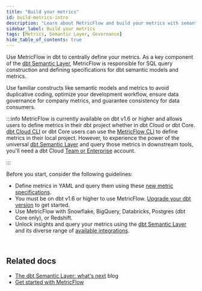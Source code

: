 ```yaml
---
title: "Build your metrics"
id: build-metrics-intro
description: "Learn about MetricFlow and build your metrics with semantic models"
sidebar_label: Build your metrics
tags: [Metrics, Semantic Layer, Governance]
hide_table_of_contents: true
---
```


Use MetricFlow in dbt to centrally define your metrics. As a key component of the [dbt Semantic Layer](/docs/use-dbt-semantic-layer/dbt-sl), MetricFlow is responsible for SQL query construction and defining specifications for dbt semantic models and metrics.

Use familiar constructs like semantic models and metrics to avoid duplicative coding, optimize your development workflow, ensure data governance for company metrics, and guarantee consistency for data consumers.

:::info
MetricFlow is currently available on dbt v1.6 or higher and allows users to define metrics in their dbt project whether in dbt Cloud or dbt Core. [dbt Cloud CLI](/docs/cloud/cloud-cli-installation) or dbt Core users can use the [MetricFlow CLI](/docs/build/metricflow-cli) to define metrics in their local project. However, to experience the power of the universal [dbt Semantic Layer](/docs/use-dbt-semantic-layer/dbt-sl) and query those metrics in downstream tools, you'll need a dbt Cloud [Team or Enterprise](https://www.getdbt.com/pricing/) account. 

:::

Before you start, consider the following guidelines:

- Define metrics in YAML and query them using these [new metric specifications](https://github.com/dbt-labs/dbt-core/discussions/7456).
- You must be on dbt v1.6 or higher to use MetricFlow. [Upgrade your dbt version](/docs/dbt-versions/upgrade-core-in-cloud) to get started.
- Use MetricFlow with Snowflake, BigQuery, Databricks, Postgres (dbt Core only), or Redshift. 
- Unlock insights and query your metrics using the [dbt Semantic Layer](/docs/use-dbt-semantic-layer/dbt-sl) and its diverse range of [available integrations](/docs/use-dbt-semantic-layer/avail-sl-integrations).


<div className="grid--3-col">

<Card
    title="About MetricFlow"
    body="Understand MetricFlow's core concepts, key principles, and how to use this powerful tool."
    link="/docs/build/about-metricflow"
    icon="dbt-bit"/>

  <Card
    title="Semantic model"
    body="Use semantic models as the basis for defining data. They act as nodes in the semantic graph, with entities connecting them."
    link="/docs/build/semantic-models"
    icon="dbt-bit"/>

  <Card
    title="Metrics"
    body="Define metrics through the powerful combination of measures, constraints, or functions, effortlessly organized in either YAML files or separate files."
    link="/docs/build/metrics-overview"
    icon="dbt-bit"/>

  <Card
    title="About the dbt Semantic Layer"
    body="Introducing the dbt Semantic Layer, the universal process that allows data teams to centrally define and query metrics"
    link="/docs/use-dbt-semantic-layer/dbt-sl"
    icon="dbt-bit"/>

 <Card
    title="Get started with the dbt Semantic Layer"
    body="Use this guide to build and define metrics, set up the dbt Semantic Layer, and query them using the Semantic Layer API"
    link="/docs/use-dbt-semantic-layer/quickstart-sl"
    icon="dbt-bit"/>

  <Card
    title="Available integrations"
    body="Discover the diverse range of partners that seamlessly integrate with the powerful dbt Semantic Layer, allowing you to query and unlock valuable insights from your data ecosystem."
    link="/docs/use-dbt-semantic-layer/avail-sl-integrations"
    icon="dbt-bit"/>


</div> <br />


## Related docs

- [The dbt Semantic Layer: what's next](https://www.getdbt.com/blog/dbt-semantic-layer-whats-next/) blog
- [Get started with MetricFlow](/docs/build/sl-getting-started)


